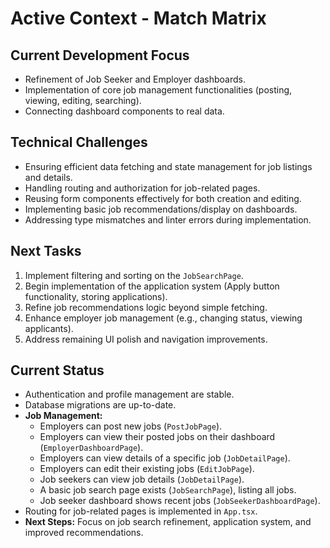 # Active Context - Match Matrix

## Current Development Focus

- Refinement of Job Seeker and Employer dashboards.
- Implementation of core job management functionalities (posting, viewing, editing, searching).
- Connecting dashboard components to real data.

## Technical Challenges

- Ensuring efficient data fetching and state management for job listings and details.
- Handling routing and authorization for job-related pages.
- Reusing form components effectively for both creation and editing.
- Implementing basic job recommendations/display on dashboards.
- Addressing type mismatches and linter errors during implementation.

## Next Tasks

1.  Implement filtering and sorting on the `JobSearchPage`.
2.  Begin implementation of the application system (Apply button functionality, storing applications).
3.  Refine job recommendations logic beyond simple fetching.
4.  Enhance employer job management (e.g., changing status, viewing applicants).
5.  Address remaining UI polish and navigation improvements.

## Current Status

- Authentication and profile management are stable.
- Database migrations are up-to-date.
- **Job Management:**
  - Employers can post new jobs (`PostJobPage`).
  - Employers can view their posted jobs on their dashboard (`EmployerDashboardPage`).
  - Employers can view details of a specific job (`JobDetailPage`).
  - Employers can edit their existing jobs (`EditJobPage`).
  - Job seekers can view job details (`JobDetailPage`).
  - A basic job search page exists (`JobSearchPage`), listing all jobs.
  - Job seeker dashboard shows recent jobs (`JobSeekerDashboardPage`).
- Routing for job-related pages is implemented in `App.tsx`.
- **Next Steps:** Focus on job search refinement, application system, and improved recommendations.
